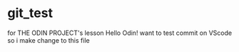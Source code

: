 # git_test
for THE ODIN PROJECT's lesson
Hello Odin!
want to test commit on VScode so i make change to this file